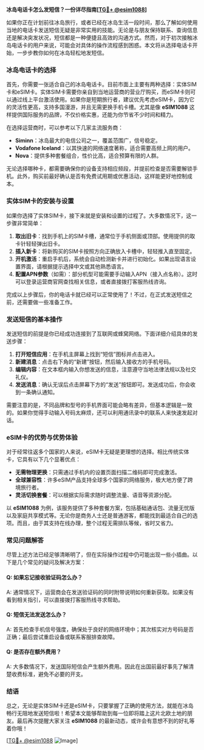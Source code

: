 **冰岛电话卡怎么发短信？一份详尽指南[[TG💪+ @esim1088](https://t.me/s/esim1088)]**

如果你正在计划前往冰岛旅行，或者已经在冰岛生活一段时间，那么了解如何使用当地的电话卡发送短信无疑是非常实用的技能。无论是与朋友保持联系、查询信息还是解决突发状况，短信都是一种便捷且高效的沟通方式。然而，对于初次接触冰岛电话卡的用户来说，可能会对具体的操作流程感到困惑。本文将从选择电话卡开始，一步步教你如何在冰岛轻松地发短信。

### 冰岛电话卡的选择

首先，你需要一张适合自己的冰岛电话卡。目前市面上主要有两种选择：实体SIM卡和eSIM卡。实体SIM卡需要你亲自到当地运营商的营业厅购买，而eSIM卡则可以通过线上平台激活使用。如果你是短期旅行者，建议优先考虑eSIM卡，因为它的灵活性更高，支持多国漫游，并且无需更换手机卡槽。尤其是像 **eSIM1088** 这样提供国际服务的品牌，不仅价格实惠，还能为你节省不少时间和精力。

在选择运营商时，可以参考以下几家主流服务商：
- **Siminn**：冰岛最大的电信公司之一，覆盖范围广，信号稳定。
- **Vodafone Iceland**：以其快速的网络速度著称，适合需要高频上网的用户。
- **Nova**：提供多种套餐组合，性价比高，适合预算有限的人群。

无论选择哪种卡，都需要确保你的设备支持相应频段，并提前检查是否需要解锁手机。此外，购买前最好确认是否有免费试用期或优惠活动，这样能更好地控制成本。

### 实体SIM卡的安装与设置

如果你选择了实体SIM卡，接下来就是安装和设置的过程了。大多数情况下，这一步骤非常简单：

1. **取出旧卡**：找到手机上的SIM卡槽，通常位于手机侧面或顶部。使用提供的取卡针轻轻弹出旧卡。
2. **插入新卡**：将新购买的SIM卡按照方向正确放入卡槽中，轻轻推入直至固定。
3. **开机激活**：重启手机后，系统会自动检测新卡并进行初始化。如果出现语言设置界面，请根据提示选择中文或其他熟悉语言。
4. **配置APN参数**（如需）：部分机型可能需要手动输入APN（接入点名称）。这时可以登录运营商官网查找相关信息，或者直接拨打客服热线咨询。

完成以上步骤后，你的电话卡就已经可以正常使用了！不过，在正式发送短信之前，还需要做一些准备工作。

### 发送短信的基本操作

发送短信的前提是你已经成功连接到了互联网或蜂窝网络。下面详细介绍具体的发送步骤：

1. **打开短信应用**：在手机主屏幕上找到“短信”图标并点击进入。
2. **新建消息**：点击右下角的“新建”按钮，然后输入接收方的手机号码。
3. **编辑内容**：在文本框内输入你想发送的信息，注意遵守当地法律法规以及社交礼仪。
4. **发送消息**：确认无误后点击屏幕下方的“发送”按钮即可。发送成功后，你会收到一条确认通知。

需要注意的是，不同品牌和型号的手机界面可能会略有差异，但基本逻辑是一致的。如果你觉得手动输入号码太麻烦，还可以利用通讯录中的联系人来快速发起对话。

### eSIM卡的优势与优势体验

对于经常往返多个国家的人来说，eSIM卡无疑是更理想的选择。相比传统实体卡，它具有以下几个显著优点：
- **无需物理更换**：只需通过手机内的设置页面扫描二维码即可完成激活。
- **全球兼容性**：许多eSIM产品支持全球多个国家的网络服务，极大地方便了跨境旅行者。
- **灵活切换套餐**：可以根据实际需求随时调整流量、语音等资源分配。

以 **eSIM1088** 为例，该服务提供了多种套餐方案，包括基础通话包、流量无忧版以及家庭共享模式等。无论你是商务人士还是普通游客，都能找到最适合自己的选项。而且，由于其支持在线办理，整个过程无需排队等候，省时又省力。

### 常见问题解答

尽管上述方法已经足够清晰明了，但在实际操作过程中仍可能出现一些小插曲。以下是几个常见的疑问及解决方案：

#### Q: 如果忘记接收验证码怎么办？
A: 通常情况下，运营商会在发送验证码的同时附带说明如何重新获取。如果没有看到相关指引，可以直接拨打客服热线寻求帮助。

#### Q: 短信无法发送怎么办？
A: 首先检查手机信号强度，确保处于良好的网络环境中；其次核实对方号码是否正确；最后尝试重启设备或联系客服排查故障。

#### Q: 是否存在额外费用？
A: 大多数情况下，发送国际短信会产生额外费用。因此在出国前最好事先了解清楚收费标准，避免不必要的开支。

### 结语

总之，无论是实体SIM卡还是eSIM卡，只要掌握了正确的使用方法，就能在冰岛畅行无阻地发送短信啦！希望本文能够帮助到每一位即将踏上这片北欧土地的朋友。最后再次提醒大家关注 **eSIM1088** 的最新动态，或许会有意想不到的好礼等着你哦！

[[TG💪+ @esim1088](https://t.me/s/esim1088) ![Image](https://i.postimg.cc/4NQfJmqS/Snipaste-2025-05-13-00-14-12.png)]